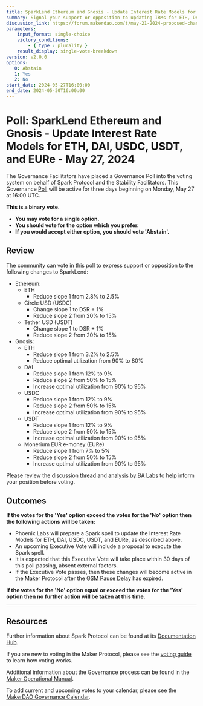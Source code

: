 ```yaml
---
title: SparkLend Ethereum and Gnosis - Update Interest Rate Models for ETH, DAI, USDC, USDT, and EURe - May 27, 2024
summary: Signal your support or opposition to updating IRMs for ETH, DAI, USDC, USDT, and EURe markets on SparkLend Ethereum and Gnosis.
discussion_link: https://forum.makerdao.com/t/may-21-2024-proposed-changes-to-sparklend-for-upcoming-spell/24327
parameters:
    input_format: single-choice
    victory_conditions:
        - { type : plurality }
    result_display: single-vote-breakdown
version: v2.0.0
options:
   0: Abstain
   1: Yes
   2: No
start_date: 2024-05-27T16:00:00
end_date: 2024-05-30T16:00:00
---
```

# Poll: SparkLend Ethereum and Gnosis - Update Interest Rate Models for ETH, DAI, USDC, USDT, and EURe - May 27, 2024

The Governance Facilitators have placed a Governance Poll into the voting system on behalf of Spark Protocol and the Stability Facilitators. This Governance [Poll](https://manual.makerdao.com/governance/governance-cycle/weekly-governance-cycle#weekly-governance-cycle-definitions-mip16c1) will be active for three days beginning on Monday, May 27 at 16:00 UTC.

**This is a binary vote.**

- **You may vote for a single option.**
- **You should vote for the option which you prefer.**
- **If you would accept either option, you should vote 'Abstain'.**

## Review

The community can vote in this poll to express support or opposition to the following changes to SparkLend:

- Ethereum:
    - ETH
        - Reduce slope 1 from 2.8% to 2.5%
    - Circle USD (USDC)
        - Change slope 1 to DSR + 1%
        - Reduce slope 2 from 20% to 15%
    - Tether USD (USDT)
        - Change slope 1 to DSR + 1%
        - Reduce slope 2 from 20% to 15%
- Gnosis:
    - ETH
        - Reduce slope 1 from 3.2% to 2.5%
        - Reduce optimal utilization from 90% to 80%
    - DAI
        - Reduce slope 1 from 12% to 9%
        - Reduce slope 2 from 50% to 15%
        - Increase optimal utilization from 90% to 95%
    - USDC
        - Reduce slope 1 from 12% to 9%
        - Reduce slope 2 from 50% to 15%
        - Increase optimal utilization from 90% to 95%
    - USDT
        - Reduce slope 1 from 12% to 9%
        - Reduce slope 2 from 50% to 15%
        - Increase optimal utilization from 90% to 95%
    - Monerium EUR e-money (EURe)
        - Reduce slope 1 from 7% to 5%
        - Reduce slope 2 from 50% to 15%
        - Increase optimal utilization from 90% to 95%

Please review the discussion [thread](https://forum.makerdao.com/t/may-21-2024-proposed-changes-to-sparklend-for-upcoming-spell/24327) and [analysis by BA Labs](https://forum.makerdao.com/t/may-21-2024-proposed-changes-to-sparklend-for-upcoming-spell/24327/2) to help inform your position before voting.

## Outcomes

**If the votes for the 'Yes' option exceed the votes for the 'No' option then the following actions will be taken:**

- Phoenix Labs will prepare a Spark spell to update the Interest Rate Models for ETH, DAI, USDC, USDT, and EURe, as described above.
- An upcoming Executive Vote will include a proposal to execute the Spark spell.
- It is expected that this Executive Vote will take place within 30 days of this poll passing, absent external factors.
- If the Executive Vote passes, then these changes will become active in the Maker Protocol after the [GSM Pause Delay](https://manual.makerdao.com/parameter-index/core/param-gsm-pause-delay) has expired.

**If the votes for the 'No' option equal or exceed the votes for the 'Yes' option then no further action will be taken at this time.**

---

## Resources

Further information about Spark Protocol can be found at its [Documentation Hub](https://docs.sparkprotocol.io/hub).

If you are new to voting in the Maker Protocol, please see the [voting guide](https://manual.makerdao.com/governance/voting-in-makerdao/on-chain-governance) to learn how voting works.

Additional information about the Governance process can be found in the [Maker Operational Manual](https://manual.makerdao.com).

To add current and upcoming votes to your calendar, please see the [MakerDAO Governance Calendar](https://manual.makerdao.com/makerdao/calendars/governance-calendar).
